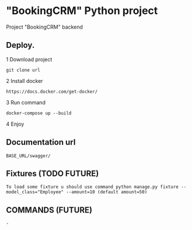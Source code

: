# "BookingCRM" Python project
 Project "BookingCRM" backend
## **Deploy.**
1 Download project
```
git clone url
```
2 Install docker
```
https://docs.docker.com/get-docker/
```
3 Run command
```
docker-compose up --build
```
4 Enjoy

## Documentation url
    BASE_URL/swagger/

## Fixtures (TODO FUTURE)
    To load some fixture u should use command python manage.py fixture --model_class="Employee" --amount=10 (default amount=50)

## COMMANDS (FUTURE)
    -